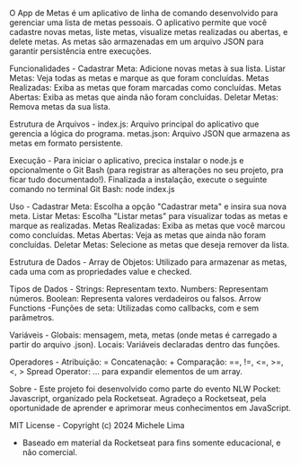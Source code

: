 O App de Metas é um aplicativo de linha de comando desenvolvido para gerenciar uma lista de metas pessoais. O aplicativo permite que você cadastre novas metas, liste metas, visualize metas realizadas ou abertas, e delete metas. As metas são armazenadas em um arquivo JSON para garantir persistência entre execuções.

Funcionalidades - 
Cadastrar Meta: Adicione novas metas à sua lista.
Listar Metas: Veja todas as metas e marque as que foram concluídas.
Metas Realizadas: Exiba as metas que foram marcadas como concluídas.
Metas Abertas: Exiba as metas que ainda não foram concluídas.
Deletar Metas: Remova metas da sua lista.


Estrutura de Arquivos - 
index.js: Arquivo principal do aplicativo que gerencia a lógica do programa.
metas.json: Arquivo JSON que armazena as metas em formato persistente.


Execução - 
Para iniciar o aplicativo, precica instalar o node.js e opcionalmente o Git Bash (para registrar as alterações no seu projeto, pra ficar tudo documentado!).
Finalizada a instalação, execute o seguinte comando no terminal Git Bash: node index.js


Uso - 
Cadastrar Meta: Escolha a opção "Cadastrar meta" e insira sua nova meta.
Listar Metas: Escolha "Listar metas" para visualizar todas as metas e marque as realizadas.
Metas Realizadas: Exiba as metas que você marcou como concluídas.
Metas Abertas: Veja as metas que ainda não foram concluídas.
Deletar Metas: Selecione as metas que deseja remover da lista.


Estrutura de Dados - 
Array de Objetos: Utilizado para armazenar as metas, cada uma com as propriedades value e checked.


Tipos de Dados - 
Strings: Representam texto.
Numbers: Representam números.
Boolean: Representa valores verdadeiros ou falsos.
Arrow Functions -Funções de seta: Utilizadas como callbacks, com e sem parâmetros.


Variáveis - 
Globais: mensagem, meta, metas (onde metas é carregado a partir do arquivo .json).
Locais: Variáveis declaradas dentro das funções.


Operadores - 
Atribuição: =
Concatenação: +
Comparação: ==, !=, <=, >=, <, >
Spread Operator: ... para expandir elementos de um array.


Sobre - 
Este projeto foi desenvolvido como parte do evento NLW Pocket: Javascript, organizado pela Rocketseat. Agradeço a Rocketseat, pela oportunidade de aprender e aprimorar meus conhecimentos em JavaScript.


MIT License - 
Copyright (c) 2024 Michele Lima
- Baseado em material da Rocketseat para fins somente educacional, e não comercial.
